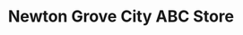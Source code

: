 ---
title: "Newton Grove City ABC Store"
url: /newton-grove/newton-grove-city-abc-store/
shop: alcohol
---